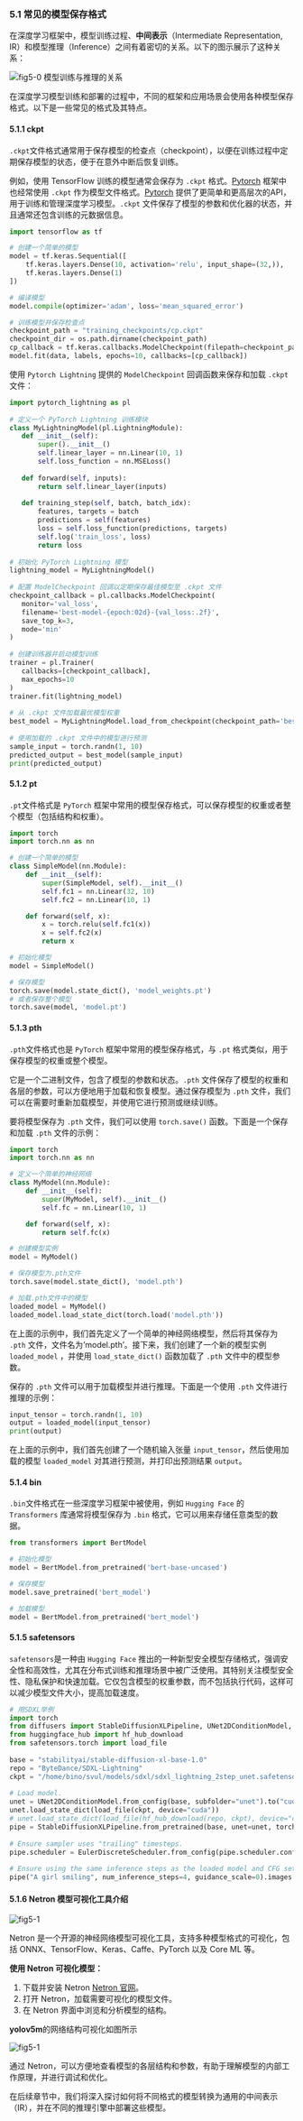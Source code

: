 ### 5.1 常见的模型保存格式

在深度学习框架中，模型训练过程、**中间表示**（Intermediate Representation, IR）和模型推理（Inference）之间有着密切的关系。以下的图示展示了这种关系：

 ![fig5-0 模型训练与推理的关系](./images/fig5-0.png)

在深度学习模型训练和部署的过程中，不同的框架和应用场景会使用各种模型保存格式。以下是一些常见的格式及其特点。



#### 5.1.1 ckpt

`.ckpt`文件格式通常用于保存模型的检查点（checkpoint），以便在训练过程中定期保存模型的状态，便于在意外中断后恢复训练。

例如，使用 TensorFlow 训练的模型通常会保存为 `.ckpt` 格式。[Pytorch](https://geek-docs.com/pytorch/pytorch-top-tutorials/1000100_pytorch_index.html) 框架中也经常使用 `.ckpt` 作为模型文件格式。[Pytorch](https://geek-docs.com/pytorch/pytorch-top-tutorials/1000100_pytorch_index.html) 提供了更简单和更高层次的API，用于训练和管理深度学习模型。`.ckpt` 文件保存了模型的参数和优化器的状态，并且通常还包含训练的元数据信息。

```python
import tensorflow as tf

# 创建一个简单的模型
model = tf.keras.Sequential([
    tf.keras.layers.Dense(10, activation='relu', input_shape=(32,)),
    tf.keras.layers.Dense(1)
])

# 编译模型
model.compile(optimizer='adam', loss='mean_squared_error')

# 训练模型并保存检查点
checkpoint_path = "training_checkpoints/cp.ckpt"
checkpoint_dir = os.path.dirname(checkpoint_path)
cp_callback = tf.keras.callbacks.ModelCheckpoint(filepath=checkpoint_path, save_weights_only=True, verbose=1)
model.fit(data, labels, epochs=10, callbacks=[cp_callback])
```

使用 `Pytorch Lightning` 提供的 `ModelCheckpoint` 回调函数来保存和加载 `.ckpt` 文件：

```python
import pytorch_lightning as pl
 
# 定义一个 PyTorch Lightning 训练模块
class MyLightningModel(pl.LightningModule):
   def __init__(self):
       super().__init__()
       self.linear_layer = nn.Linear(10, 1)
       self.loss_function = nn.MSELoss()
 
   def forward(self, inputs):
       return self.linear_layer(inputs)
 
   def training_step(self, batch, batch_idx):
       features, targets = batch
       predictions = self(features)
       loss = self.loss_function(predictions, targets)
       self.log('train_loss', loss)
       return loss
 
# 初始化 PyTorch Lightning 模型
lightning_model = MyLightningModel()
 
# 配置 ModelCheckpoint 回调以定期保存最佳模型至 .ckpt 文件
checkpoint_callback = pl.callbacks.ModelCheckpoint(
   monitor='val_loss',
   filename='best-model-{epoch:02d}-{val_loss:.2f}',
   save_top_k=3,
   mode='min'
)
 
# 创建训练器并启动模型训练
trainer = pl.Trainer(
   callbacks=[checkpoint_callback],
   max_epochs=10
)
trainer.fit(lightning_model)
 
# 从 .ckpt 文件加载最优模型权重
best_model = MyLightningModel.load_from_checkpoint(checkpoint_path='best-model.ckpt')
 
# 使用加载的 .ckpt 文件中的模型进行预测
sample_input = torch.randn(1, 10)
predicted_output = best_model(sample_input)
print(predicted_output)
```



#### 5.1.2 pt

`.pt`文件格式是 `PyTorch` 框架中常用的模型保存格式，可以保存模型的权重或者整个模型（包括结构和权重）。

```python
import torch
import torch.nn as nn

# 创建一个简单的模型
class SimpleModel(nn.Module):
    def __init__(self):
        super(SimpleModel, self).__init__()
        self.fc1 = nn.Linear(32, 10)
        self.fc2 = nn.Linear(10, 1)

    def forward(self, x):
        x = torch.relu(self.fc1(x))
        x = self.fc2(x)
        return x

# 初始化模型
model = SimpleModel()

# 保存模型
torch.save(model.state_dict(), 'model_weights.pt')
# 或者保存整个模型
torch.save(model, 'model.pt')

```



#### 5.1.3 pth

`.pth`文件格式也是 `PyTorch` 框架中常用的模型保存格式，与 `.pt` 格式类似，用于保存模型的权重或整个模型。

它是一个二进制文件，包含了模型的参数和状态。`.pth` 文件保存了模型的权重和各层的参数，可以方便地用于加载和恢复模型。通过保存模型为 `.pth` 文件，我们可以在需要时重新加载模型，并使用它进行预测或继续训练。

要将模型保存为 `.pth` 文件，我们可以使用 `torch.save()` 函数。下面是一个保存和加载 `.pth` 文件的示例：

```python
import torch
import torch.nn as nn

# 定义一个简单的神经网络
class MyModel(nn.Module):
    def __init__(self):
        super(MyModel, self).__init__()
        self.fc = nn.Linear(10, 1)

    def forward(self, x):
        return self.fc(x)

# 创建模型实例
model = MyModel()

# 保存模型为.pth文件
torch.save(model.state_dict(), 'model.pth')

# 加载.pth文件中的模型
loaded_model = MyModel()
loaded_model.load_state_dict(torch.load('model.pth'))


```

在上面的示例中，我们首先定义了一个简单的神经网络模型，然后将其保存为` .pth` 文件，文件名为’model.pth’。接下来，我们创建了一个新的模型实例 `loaded_model` ，并使用 `load_state_dict()` 函数加载了 `.pth` 文件中的模型参数。

保存的 `.pth` 文件可以用于加载模型并进行推理。下面是一个使用 `.pth` 文件进行推理的示例：

```python
input_tensor = torch.randn(1, 10)
output = loaded_model(input_tensor)
print(output)

```

在上面的示例中，我们首先创建了一个随机输入张量 `input_tensor`，然后使用加载的模型 `loaded_model` 对其进行预测，并打印出预测结果 `output`。



#### 5.1.4 bin

`.bin`文件格式在一些深度学习框架中被使用，例如 `Hugging Face` 的 `Transformers` 库通常将模型保存为 `.bin` 格式，它可以用来存储任意类型的数据。

```python
from transformers import BertModel

# 初始化模型
model = BertModel.from_pretrained('bert-base-uncased')

# 保存模型
model.save_pretrained('bert_model')

# 加载模型
model = BertModel.from_pretrained('bert_model')

```



#### 5.1.5 safetensors

`safetensors`是一种由 `Hugging Face` 推出的一种新型安全模型存储格式，强调安全性和高效性，尤其在分布式训练和推理场景中被广泛使用。其特别关注模型安全性、隐私保护和快速加载。它仅包含模型的权重参数，而不包括执行代码，这样可以减少模型文件大小，提高加载速度。

```python
# 用SDXL举例
import torch
from diffusers import StableDiffusionXLPipeline, UNet2DConditionModel, EulerDiscreteScheduler
from huggingface_hub import hf_hub_download
from safetensors.torch import load_file
 
base = "stabilityai/stable-diffusion-xl-base-1.0"
repo = "ByteDance/SDXL-Lightning"
ckpt = "/home/bino/svul/models/sdxl/sdxl_lightning_2step_unet.safetensors" # Use the correct ckpt for your step setting!
 
# Load model.
unet = UNet2DConditionModel.from_config(base, subfolder="unet").to("cuda", torch.float16)
unet.load_state_dict(load_file(ckpt, device="cuda"))
# unet.load_state_dict(load_file(hf_hub_download(repo, ckpt), device="cuda"))
pipe = StableDiffusionXLPipeline.from_pretrained(base, unet=unet, torch_dtype=torch.float16, variant="fp16").to("cuda")
 
# Ensure sampler uses "trailing" timesteps.
pipe.scheduler = EulerDiscreteScheduler.from_config(pipe.scheduler.config, timestep_spacing="trailing")
 
# Ensure using the same inference steps as the loaded model and CFG set to 0.
pipe("A girl smiling", num_inference_steps=4, guidance_scale=0).images[0].save("output.png")
```





#### 5.1.6 Netron 模型可视化工具介绍

![fig5-1](./images/fig5-1.png)

Netron 是一个开源的神经网络模型可视化工具，支持多种模型格式的可视化，包括 ONNX、TensorFlow、Keras、Caffe、PyTorch 以及 Core ML 等。

**使用 Netron 可视化模型：**

1. 下载并安装 Netron [Netron 官网](https://netron.app)。
2. 打开 Netron，加载需要可视化的模型文件。
3. 在 Netron 界面中浏览和分析模型的结构。

**yolov5m**的网络结构可视化如图所示

![fig5-1](./images/fig5-2.png)

通过 Netron，可以方便地查看模型的各层结构和参数，有助于理解模型的内部工作原理，并进行调试和优化。

在后续章节中，我们将深入探讨如何将不同格式的模型转换为通用的中间表示（IR），并在不同的推理引擎中部署这些模型。